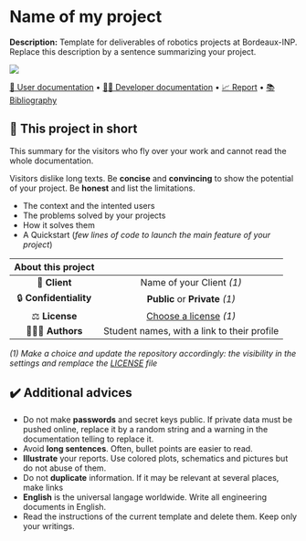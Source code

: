 # Name of my project

**Description:** Template for deliverables of robotics projects at Bordeaux-INP.
Replace this description by a sentence summarizing your project.

<img src="https://via.placeholder.com/900x300.png?text=Picture+or+video+illustrating+the+most+your+project"> 

[📖 User documentation](docs/user) • [👨‍💻 Developer documentation](docs/developer) • [📈 Report](docs/report) • [📚 Bibliography](docs/bibliography)
  
## 🚀 This project in short
This summary for the visitors who fly over your work and cannot read the whole documentation. 

Visitors dislike long texts. Be **concise** and **convincing** to show the potential of your project. Be **honest** and list the limitations.  

* The context and the intented users
* The problems solved by your projects
* How it solves them
* A Quickstart (*few lines of code to launch the main feature of your project*) 


| About this project                   |        |
|:------------------------------------:|:------------------------:|
| 💼 **Client**                |  Name of your Client *(1)* |
| 🔒 **Confidentiality**       | **Public** or **Private** *(1)* |
| ⚖️ **License**               |  [Choose a license](https://choosealicense.com/) *(1)*  |
| 👨‍👨‍👦 **Authors**               |  Student names, with a link to their profile  |


*(1) Make a choice and update the repository accordingly: the visibility in the settings and remplace the [LICENSE](./LICENSE) file*

## ✔️ Additional advices

* Do not make **passwords** and secret keys public. If private data must be pushed online, replace it by a random string and a warning in the documentation telling to replace it.
* Avoid **long sentences**. Often, bullet points are easier to read.
* **Illustrate** your reports. Use colored plots, schematics and pictures but do not abuse of them.
* Do not **duplicate** information. If it may be relevant at several places, make links
* **English** is the universal langage worldwide. Write all engineering documents in English.
* Read the instructions of the current template and delete them. Keep only your writings.
